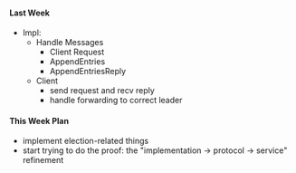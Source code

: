 #### Last Week

- Impl:
  - Handle Messages
    - Client Request
    - AppendEntries
    - AppendEntriesReply
  - Client
    - send request and recv reply
    - handle forwarding to correct leader

#### This Week Plan

- implement election-related things
- start trying to do the proof: the "implementation -> protocol -> service" refinement

